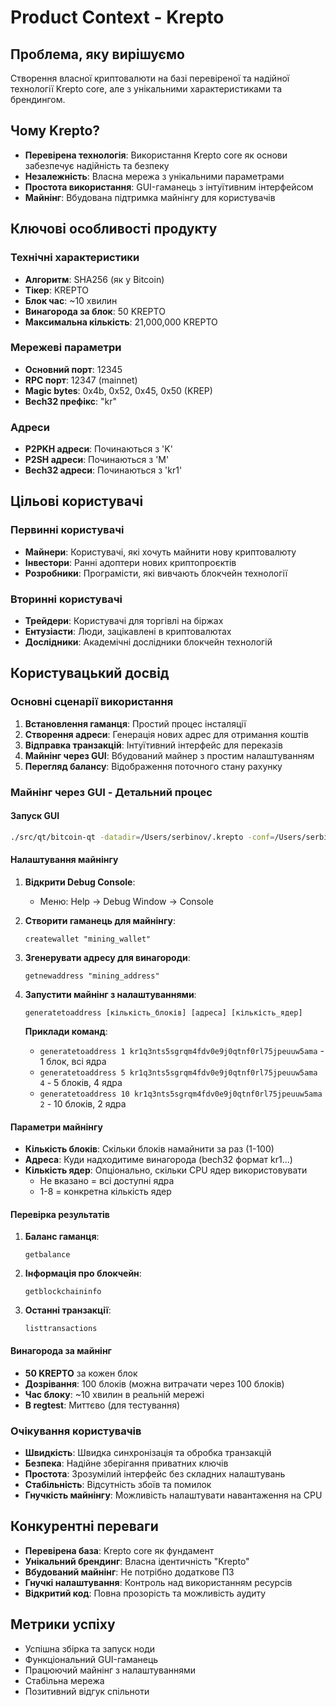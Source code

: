 # Product Context - Krepto

## Проблема, яку вирішуємо
Створення власної криптовалюти на базі перевіреної та надійної технології Krepto core, але з унікальними характеристиками та брендингом.

## Чому Krepto?
- **Перевірена технологія**: Використання Krepto core як основи забезпечує надійність та безпеку
- **Незалежність**: Власна мережа з унікальними параметрами
- **Простота використання**: GUI-гаманець з інтуїтивним інтерфейсом
- **Майнінг**: Вбудована підтримка майнінгу для користувачів

## Ключові особливості продукту

### Технічні характеристики
- **Алгоритм**: SHA256 (як у Bitcoin)
- **Тікер**: KREPTO
- **Блок час**: ~10 хвилин
- **Винагорода за блок**: 50 KREPTO
- **Максимальна кількість**: 21,000,000 KREPTO

### Мережеві параметри
- **Основний порт**: 12345
- **RPC порт**: 12347 (mainnet)
- **Magic bytes**: 0x4b, 0x52, 0x45, 0x50 (KREP)
- **Bech32 префікс**: "kr"

### Адреси
- **P2PKH адреси**: Починаються з 'K'
- **P2SH адреси**: Починаються з 'M'
- **Bech32 адреси**: Починаються з 'kr1'

## Цільові користувачі

### Первинні користувачі
- **Майнери**: Користувачі, які хочуть майнити нову криптовалюту
- **Інвестори**: Ранні адоптери нових криптопроєктів
- **Розробники**: Програмісти, які вивчають блокчейн технології

### Вторинні користувачі
- **Трейдери**: Користувачі для торгівлі на біржах
- **Ентузіасти**: Люди, зацікавлені в криптовалютах
- **Дослідники**: Академічні дослідники блокчейн технологій

## Користувацький досвід

### Основні сценарії використання
1. **Встановлення гаманця**: Простий процес інсталяції
2. **Створення адреси**: Генерація нових адрес для отримання коштів
3. **Відправка транзакцій**: Інтуїтивний інтерфейс для переказів
4. **Майнінг через GUI**: Вбудований майнер з простим налаштуванням
5. **Перегляд балансу**: Відображення поточного стану рахунку

### Майнінг через GUI - Детальний процес

#### Запуск GUI
```bash
./src/qt/bitcoin-qt -datadir=/Users/serbinov/.krepto -conf=/Users/serbinov/.krepto/bitcoin.conf
```

#### Налаштування майнінгу
1. **Відкрити Debug Console**: 
   - Меню: Help → Debug Window → Console
   
2. **Створити гаманець для майнінгу**:
   ```
   createwallet "mining_wallet"
   ```

3. **Згенерувати адресу для винагороди**:
   ```
   getnewaddress "mining_address"
   ```

4. **Запустити майнінг з налаштуваннями**:
   ```
   generatetoaddress [кількість_блоків] [адреса] [кількість_ядер]
   ```
   
   **Приклади команд**:
   - `generatetoaddress 1 kr1q3nts5sgrqm4fdv0e9j0qtnf0rl75jpeuuw5ama` - 1 блок, всі ядра
   - `generatetoaddress 5 kr1q3nts5sgrqm4fdv0e9j0qtnf0rl75jpeuuw5ama 4` - 5 блоків, 4 ядра
   - `generatetoaddress 10 kr1q3nts5sgrqm4fdv0e9j0qtnf0rl75jpeuuw5ama 2` - 10 блоків, 2 ядра

#### Параметри майнінгу
- **Кількість блоків**: Скільки блоків намайнити за раз (1-100)
- **Адреса**: Куди надходитиме винагорода (bech32 формат kr1...)
- **Кількість ядер**: Опціонально, скільки CPU ядер використовувати
  - Не вказано = всі доступні ядра
  - 1-8 = конкретна кількість ядер

#### Перевірка результатів
1. **Баланс гаманця**:
   ```
   getbalance
   ```

2. **Інформація про блокчейн**:
   ```
   getblockchaininfo
   ```

3. **Останні транзакції**:
   ```
   listtransactions
   ```

#### Винагорода за майнінг
- **50 KREPTO** за кожен блок
- **Дозрівання**: 100 блоків (можна витрачати через 100 блоків)
- **Час блоку**: ~10 хвилин в реальній мережі
- **В regtest**: Миттєво (для тестування)

### Очікування користувачів
- **Швидкість**: Швидка синхронізація та обробка транзакцій
- **Безпека**: Надійне зберігання приватних ключів
- **Простота**: Зрозумілий інтерфейс без складних налаштувань
- **Стабільність**: Відсутність збоїв та помилок
- **Гнучкість майнінгу**: Можливість налаштувати навантаження на CPU

## Конкурентні переваги
- **Перевірена база**: Krepto core як фундамент
- **Унікальний брендинг**: Власна ідентичність "Krepto"
- **Вбудований майнінг**: Не потрібно додаткове ПЗ
- **Гнучкі налаштування**: Контроль над використанням ресурсів
- **Відкритий код**: Повна прозорість та можливість аудиту

## Метрики успіху
- Успішна збірка та запуск ноди
- Функціональний GUI-гаманець
- Працюючий майнінг з налаштуваннями
- Стабільна мережа
- Позитивний відгук спільноти 